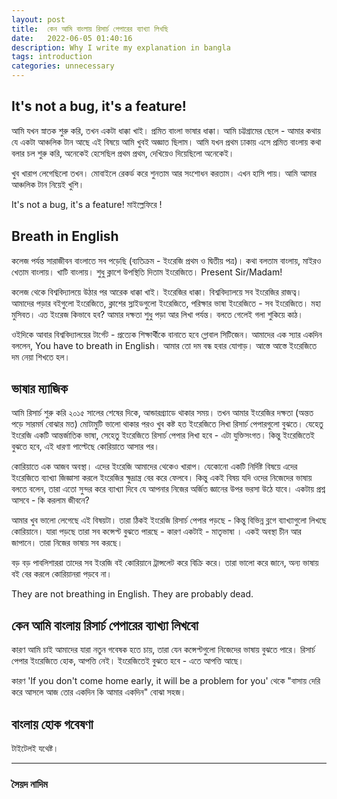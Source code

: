 ```yaml
---
layout: post
title:  কেন আমি বাংলায় রিসার্চ পেপারের ব্যাখ্যা লিখছি
date:   2022-06-05 01:40:16
description: Why I write my explanation in bangla
tags: introduction
categories: unnecessary
---
```


It's not a bug, it's a feature!
---
আমি যখন স্নাতক শুরু করি, তখন একটা ধাক্কা খাই। প্রমিত বাংলা ভাষার ধাক্কা। আমি চট্টগ্রামের ছেলে - আমার কথায় যে একটা আঞ্চলিক টান আছে এই বিষয়ে আমি খুবই অজ্ঞাত ছিলাম। আমি যখন প্রথম ঢাকায় এসে প্রমিত বাংলায় কথা বলার চল শুরু করি, অনেকেই হেসেছিল প্রথম প্রথম, দেখিয়েও দিয়েছিলো অনেকেই। 

খুব খারাপ লেগেছিলো তখন। মোবাইলে রেকর্ড করে শুনতাম আর সংশোধন করতাম। এখন হাসি পায়। আমি আমার আঞ্চলিক টান নিয়েই খুশি। 

It's not a bug, it's a feature!  মাইল্লেফিরে !


Breath in English
---
কলেজ পর্যন্ত সারাজীবন বাংলাতে সব পড়েছি (ব্যতিক্রম - ইংরেজি প্রথম ও দ্বিতীয় পত্র)। কথা বলতাম বাংলায়, মাইরও খেতাম বাংলায়। খাটি বাংলায়। শুধু ক্লাশে উপস্থিতি দিতাম ইংরেজিতে। Present Sir/Madam!  

কলেজ থেকে বিশ্ববিদ্যালয়ে উঠার পর আরেক ধাক্কা খাই। ইংরেজির ধাক্কা। বিশ্ববিদ্যালয়ে সব ইংরেজির রাজত্ব। আমাদের পড়ার বইগুলো ইংরেজিতে, ক্লাশের স্লাইডগুলো ইংরেজিতে, পরিক্ষার ভাষা ইংরেজিতে - সব ইংরেজিতে। মহা মুসিবত। এত ইংরেজ কিভাবে হব? আমার দক্ষতা শুধু পড়া আর লিখা পর্যন্ত। বলতে গেলেই গলা শুকিয়ে কাঠ। 

ওইদিকে আবার বিশ্ববিদ্যালয়ের টার্গেট - প্রত্যেক শিক্ষার্থীকে বানাতে হবে গ্লোবাল সিটিজেন। আমাদের এক স্যার একদিন বললেন, You have to breath in English। আমার তো দম বন্ধ হবার যোগাড়। আস্তে আস্তে ইংরেজিতে দম নেয়া শিখতে হল। 

ভাষার ম্যাজিক 
---
আমি রিসার্চ শুরু করি ২০১৫ সালের শেষের দিকে, আন্ডারগ্র্যাডে থাকার সময়। তখন আমার ইংরেজির দক্ষতা (অন্তত পড়ে সারমর্ম বোঝার মত) মোটামুটি ভালো থাকার পরও খুব কষ্ট হত ইংরেজিতে লিখা রিসার্চ পেপারগুলো বুঝতে। যেহেতু ইংরেজি একটি আন্তর্জাতিক ভাষা, সেহেতু ইংরেজিতে রিসার্চ পেপার লিখা হবে - এটা যুক্তিসংগত। কিন্তু ইংরেজিতেই বুঝতে হবে, এই ধারণা পাল্টেছে কোরিয়াতে আসার পর। 

কোরিয়াতে এক আজব অবস্থা। এদের ইংরেজি আমাদের থেকেও খারাপ। যেকোনো একটি নির্দিষ্ট বিষয়ে এদের ইংরেজিতে ব্যাখ্যা জিজ্ঞাসা করলে ইংরেজির ক্ষুদ্রান্ত্র বের করে ফেলবে। কিন্তু একই বিষয় যদি ওদের নিজেদের ভাষায় বলতে বলেন, তারা এতো সুন্দর করে ব্যাখ্যা দিবে যে আপনার নিজের অর্জিত জ্ঞানের উপর ভরসা উঠে যাবে। একটায় প্রশ্ন আসবে - কি করলাম জীবনে?

আমার খুব ভালো লেগেছে এই বিষয়টা। তারা ঠিকই ইংরেজি রিসার্চ পেপার পড়ছে - কিন্তু বিভিন্ন ব্লগে ব্যাখ্যাগুলো লিখছে কোরিয়ানে। যারা পড়ছে তারা সব কন্সেপ্ট বুঝতে পারছে - কারণ একটাই - মাতৃভাষা । একই অবস্থা চীন আর জাপানে। তারা নিজের ভাষায় সব করছে। 

বড় বড় পাবলিশাররা তাদের সব ইংরজি বই কোরিয়ানে ট্রান্সলেট করে বিক্রি করে। তারা ভালো করে জানে, অন্য ভাষায় বই বের করলে কোরিয়ানরা পড়বে না।  

They are not breathing in English. They are probably dead.


কেন আমি বাংলায় রিসার্চ পেপারের ব্যাখ্যা লিখবো
---
কারণ আমি চাই আমাদের যারা নতুন গবেষক হতে চায়, তারা যেন কন্সেপ্টগুলো নিজেদের ভাষায় বুঝতে পারে। রিসার্চ পেপার ইংরেজিতে হোক, আপত্তি নেই। ইংরেজিতেই বুঝতে হবে - এতে আপত্তি আছে।

কারণ  'If you don't come home early, it will be a problem for you' থেকে "বাসায় দেরি করে আসলে আজ তোর একদিন কি আমার একদিন" বোঝা সহজ।


বাংলায় হোক গবেষণা
---
টাইটেলই যথেষ্ট।


---
### সৈয়দ নাদিম